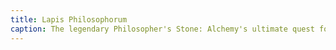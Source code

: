 ```yaml
---
title: Lapis Philosophorum 
caption: The legendary Philosopher's Stone: Alchemy's ultimate quest for transformation and immortality.
---
```

